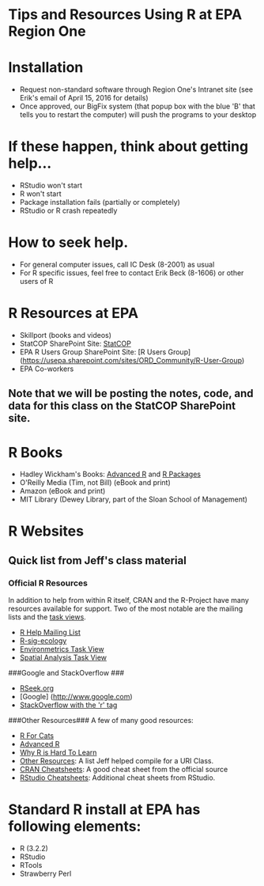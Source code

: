 # Tips and Resources Using R at EPA Region One #

# Installation #
* Request non-standard software through Region One's Intranet site (see Erik's email of April 15, 2016 for details)
* Once approved, our BigFix system (that popup box with the blue 'B' that tells you to restart the computer) will push the programs to your desktop

# If these happen, think about getting help... #
* RStudio won't start
* R won't start
* Package installation fails (partially or completely)
* RStudio or R crash repeatedly


# How to seek help. #
* For general computer issues, call IC Desk (8-2001) as usual
* For R specific issues, feel free to contact Erik Beck (8-1606) or
other users of R

# R Resources at EPA #
* Skillport (books and videos)
* StatCOP SharePoint Site: [StatCOP](https://usepa.sharepoint.com/sites/R1_Community/statcop)
* EPA R Users Group SharePoint Site: [R Users Group] (https://usepa.sharepoint.com/sites/ORD_Community/R-User-Group)
* EPA Co-workers

## Note that we will be posting the notes, code, and data for this class on the StatCOP SharePoint site. ##

# R Books #
* Hadley Wickham's Books: [Advanced R](http://adv-r.had.co.nz/) and [R Packages](http://r-pkgs.had.co.nz/)
* O'Reilly Media (Tim, not Bill) (eBook and print)
* Amazon (eBook and print)
* MIT Library (Dewey Library, part of the Sloan School of Management)

# R Websites #
## Quick list from Jeff's class material ##
### Official R Resources ###
In addition to help from within R itself, CRAN and the R-Project have many resources available for support.  Two of the most notable are the mailing lists and the [task views](http://cran.r-project.org/web/views/).

- [R Help Mailing List](https://stat.ethz.ch/mailman/listinfo/r-help)
- [R-sig-ecology](https://stat.ethz.ch/mailman/listinfo/r-sig-ecology)
- [Environmetrics Task View](http://cran.r-project.org/web/views/Environmetrics.html)
- [Spatial Analysis Task View](http://cran.r-project.org/web/views/Spatial.html)

###Google and StackOverflow ###
* [RSeek.org](http://www.rseek.org)
* [Google] (http://www.google.com)
* [StackOverflow with the 'r' tag](http://stackoverflow.com/questions/tagged/r)

###Other Resources###
A few of many good resources:

- [R For Cats](http://rforcats.net/)
- [Advanced R](http://adv-r.had.co.nz/)
- [Why R is Hard To Learn](http://r4stats.com/articles/why-r-is-hard-to-learn/)
- [Other Resources](http://scicomp2014.edc.uri.edu/resources.html): A list Jeff helped compile for a URI Class.
- [CRAN Cheatsheets](http://cran.r-project.org/doc/contrib/Short-refcard.pdf): A good cheat sheet from the official source
- [RStudio Cheatsheets](http://www.rstudio.com/resources/cheatsheets/): Additional cheat sheets from RStudio.  



# Standard R install at EPA has following elements: #
* R (3.2.2)
* RStudio
* RTools
* Strawberry Perl




